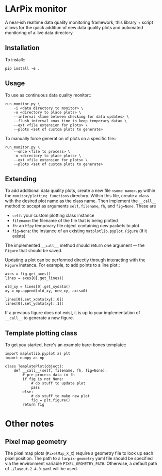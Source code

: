 # LArPix monitor
A near-ish realtime data quality monitoring framework, this library + script
allows for the quick addition of new data quality plots and automated monitoring
of a live data directory.

## Installation

To install::

    pip install -e .

## Usage

To use as continuous data quality monitor::

    run_monitor.py \
        -i <data directory to monitor> \
        -o <directory to place plots> \
        --interval <time between checking for data updates> \
        --flush_interval <max time to keep temporary data> \
        --ext <file extension for plots> \
        --plots <set of custom plots to generate>

To manually force generation of plots on a specific file::

    run_monitor.py \
        --once <file to process> \
        -o <directory to place plots> \
        --ext <file extension for plots> \
        --plots <set of custom plots to generate>

## Extending

To add additional data quality plots, create a new file ``<some name>.py``
within the ``monitor/plotting_functions`` directory. Within this file, create
a class with the desired plot name as the class name. Then implement the
``__call__`` method to accept as arguments ``self``, ``filename``,
``fh``, and ``fig=None``. These are
 - ``self``: your custom plotting class instance
 - ``filename``: the filename of the file that is being plotted
 - ``fh``: an ``h5py`` temporary file object containing *new* packets to plot
 - ``fig=None``: the instance of an existing ``matplotlib.pyplot.Figure`` (if it exists)

The implemented ``__call__`` method should return one argument -- the ``Figure``
that should be saved.

Updating a plot can be performed directly through interacting with the ``Figure``
instance. For example, to add points to a line plot::

    axes = fig.get_axes()
    lines = axes[0].get_lines()

    old_xy = lines[0].get_xydata()
    xy = np.append(old_xy, new_xy, axis=0)

    lines[0].set_xdata(xy[:,0])
    lines[0].set_ydata(xy[:,1])

If a previous figure does not exist, it is up to your implementation of ``__call__``
to generate a new figure.

## Template plotting class

To get you started, here's an example bare-bones template::

    import maplotlib.pyplot as plt
    import numpy as np

    class TemplatePlot(object):
        def __call__(self, filename, fh, fig=None):
            # pre-process data in fh
            if fig is not None:
                # do stuff to update plot
                pass
            else:
                # do stuff to make new plot
                fig = plt.figure()
            return fig

# Other notes

## Pixel map geometry

The pixel map plots (``PixelMap_X_X``) require a geometry file to look up each
pixel position. The path to a ``larpix-geometry`` yaml file should be specified
via the environment variable ``PIXEL_GEOMETRY_PATH``. Otherwise, a default
path of ``./layout-2.4.0.yaml`` will be used.
